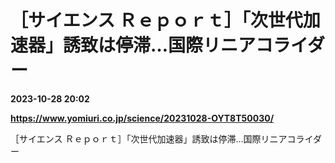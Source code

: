 # ［サイエンス Ｒｅｐｏｒｔ］「次世代加速器」誘致は停滞…国際リニアコライダー

**2023-10-28 20:02**

**https://www.yomiuri.co.jp/science/20231028-OYT8T50030/**

［サイエンス Ｒｅｐｏｒｔ］「次世代加速器」誘致は停滞…国際リニアコライダー